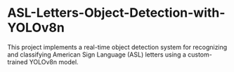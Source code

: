 # ASL-Letters-Object-Detection-with-YOLOv8n
This project implements a real-time object detection system for recognizing and classifying American Sign Language (ASL) letters using a custom-trained YOLOv8n model.
